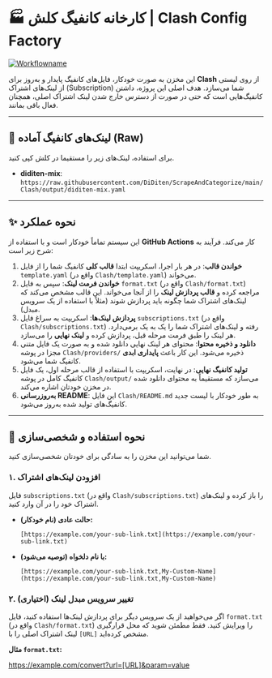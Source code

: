 # 🏭 کارخانه کانفیگ کلش | Clash Config Factory

[![Workflowname](https://github.com/DiDiten/ScrapeAndCategorize/actions/workflows/main.yml/badge.svg)](https://github.com/DiDiten/ScrapeAndCategorize/actions/workflows/main.yml)

این مخزن به صورت خودکار، فایل‌های کانفیگ پایدار و به‌روز برای **Clash** از روی لیستی از لینک‌های اشتراک (Subscription) شما می‌سازد. هدف اصلی این پروژه، داشتن کانفیگ‌هایی است که حتی در صورت از دسترس خارج شدن لینک اشتراک اصلی، همچنان فعال باقی بمانند.

---

<!-- START_LINKS -->

## 🔗 لینک‌های کانفیگ آماده (Raw)

برای استفاده، لینک‌های زیر را مستقیما در کلش کپی کنید.

* **diditen-mix**: `https://raw.githubusercontent.com/DiDiten/ScrapeAndCategorize/main/Clash/output/diditen-mix.yaml`

<!-- END_LINKS -->

---

## ✨ نحوه عملکرد

این سیستم تماماً خودکار است و با استفاده از **GitHub Actions** کار می‌کند. فرآیند به شرح زیر است:

1.  **خواندن قالب**: در هر بار اجرا، اسکریپت ابتدا **قالب کلی** کانفیگ شما را از فایل `template.yaml` (واقع در `Clash/template.yaml`) می‌خواند.
2.  **خواندن فرمت لینک**: سپس به فایل `format.txt` (واقع در `Clash/format.txt`) مراجعه کرده و **قالب پردازش لینک** را از آنجا می‌خواند. این قالب مشخص می‌کند که لینک‌های اشتراک شما چگونه باید پردازش شوند (مثلاً با استفاده از یک سرویس مبدل).
3.  **پردازش لینک‌ها**: اسکریپت به سراغ فایل `subscriptions.txt` (واقع در `Clash/subscriptions.txt`) رفته و لینک‌های اشتراک شما را یک به یک برمی‌دارد. هر لینک را طبق فرمت مرحله قبل، پردازش کرده و **لینک نهایی** را می‌سازد.
4.  **دانلود و ذخیره محتوا**: محتوای هر لینک نهایی دانلود شده و به صورت یک فایل متنی مجزا در پوشه `Clash/providers/` ذخیره می‌شود. این کار باعث **پایداری ابدی** کانفیگ شما می‌شود.
5.  **تولید کانفیگ نهایی**: در نهایت، اسکریپت با استفاده از قالب مرحله اول، یک فایل کانفیگ کامل در پوشه `Clash/output/` می‌سازد که مستقیماً به محتوای دانلود شده در مخزن خودتان اشاره می‌کند.
6.  **به‌روزرسانی README**: این فایل `Clash/README.md` به طور خودکار با لیست جدید کانفیگ‌های تولید شده به‌روز می‌شود.

---

## 🚀 نحوه استفاده و شخصی‌سازی

شما می‌توانید این مخزن را به سادگی برای خودتان شخصی‌سازی کنید.

### ۱. افزودن لینک‌های اشتراک

فایل `subscriptions.txt` (واقع در `Clash/subscriptions.txt`) را باز کرده و لینک‌های اشتراک خود را در آن وارد کنید.

* **حالت عادی (نام خودکار):**
    ```
    [https://example.com/your-sub-link.txt](https://example.com/your-sub-link.txt)
    ```
* **با نام دلخواه (توصیه می‌شود):**
    ```
    [https://example.com/your-sub-link.txt,My-Custom-Name](https://example.com/your-sub-link.txt,My-Custom-Name)
    ```

### ۲. تغییر سرویس مبدل لینک (اختیاری)

اگر می‌خواهید از یک سرویس دیگر برای پردازش لینک‌ها استفاده کنید، فایل `format.txt` (واقع در `Clash/format.txt`) را ویرایش کنید. فقط مطمئن شوید که محل قرارگیری لینک اشتراک اصلی را با `[URL]` مشخص کرده‌اید.

**مثال `format.txt`:**

https://example.com/convert?url=[URL]&param=value